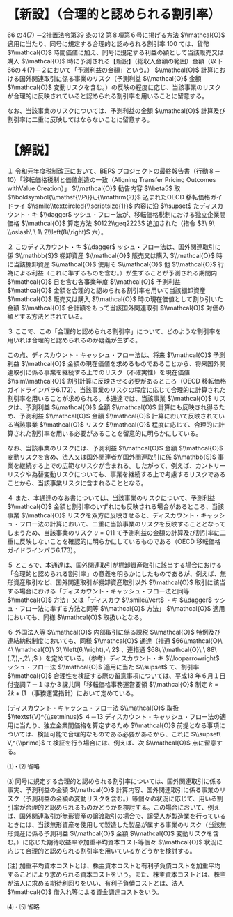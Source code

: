 # 【新設】（合理的と認められる割引率）

66 の4(7) －2措置法令第39 条の12 第８項第６号に掲げる方法 $\\mathcal{O}$ 適用に当たり、同号に規定する合理的と認められる割引率 $100$ ては、貨幣 $\\mathcal{O}$ 時間価値に加え、同号に規定する利益の額として当該販売又は購入 $\\mathcal{O}$ 時に予測される【新設】（総収入金額の範囲）金額（以下66の４(7)－２において「予測利益の金額」という。） $\\mathcal{O}$ 計算における国外関連取引に係る事業のリスク（予測利益 $\\mathcal{O}$ 金額 $\\mathcal{O}$ 変動リスクを含む。）の反映の程度に応じ、当該事業のリスクが合理的に反映されていると認められる割引率を用いることに留意する。

なお、当該事業のリスクについては、予測利益の金額 $\\mathcal{O}$ 計算及び割引率に二重に反映してはならないことに留意する。

# 【解説】

１ 令和元年度税制改正において、BEPS プロジェクトの最終報告書（行動８－10）「移転価格税制と価値創造の一致（Aligning Transfer Pricing Outcomes withValue Creation）」 $\\mathcal{O}$ 勧告内容 $\\beta5$ 取 $\\boldsymbol{\\mathsf{\\Pi}}\_{\\mathrm{?}}$ 込まれたOECD 移転価格ガイドライ $\\smile\\textcircled{\\scriptsize{1}}$ 内容に沿 $\\supset$ たディスカウント・キ $\\dagger$ ッシュ・フロー法が、移転価格税制における独立企業間価格 $\\mathcal{O}$ 算定方法 $0122\\geq2223$ 追加された（措令 $3\ 9\ \\oslash\ \ 1\ 2\\left(8\\right)$ 六）。

２ このディスカウント・キ $\\dagger$ ッシュ・フロー法は、国外関連取引に係 $\\mathbb{S}$ 棚卸資産 $\\mathcal{O}$ 販売又は購入 $\\mathcal{O}$ 時に当該棚卸資産 $\\mathcal{O}$ 使用そ $\\mathcal{O}$ 他 $\\mathcal{O}$ 行為による利益（これに準ずるものを含む。）が生ずることが予測される期間内 $\\mathcal{O}$ 日を含む各事業年度 $\\mathcal{O}$ 予測利益 $\\mathcal{O}$ 金額を合理的と認められる割引率を用いて当該棚卸資産 $\\mathcal{O}$ 販売又は購入 $\\mathcal{O}$ 時の現在価値として割り引いた金額 $\\mathcal{O}$ 合計額をもって当該国外関連取引 $\\mathcal{O}$ 対価の額とする方法とされている。

３ ここで、この「合理的と認められる割引率」について、どのような割引率を用いれば合理的と認められるのか疑義が生ずる。

この点、ディスカウント・キャッシュ・フロー法は、将来 $\\mathcal{O}$ 予測利益 $\\mathcal{O}$ 金額の現在価値を求めるものであることから、将来国外関連取引に係る事業を継続する上でのリスク（不確実性）を現在価値 $\\sim\\mathcal{O}$ 割引計算に反映させる必要があるところ（OECD 移転価格ガイドラインパラ6.172）、当該事業のリスクの程度に応じて合理的に計算された割引率を用いることが求められる。本通達では、当該事業 $\\mathcal{O}$ リスクは、予測利益 $\\mathcal{O}$ 金額 $\\mathcal{O}$ 計算にも反映され得るため、予測利益 $\\mathcal{O}$ 金額 $\\mathcal{O}$ 計算において反映されている当該事業 $\\mathcal{O}$ リスク $\\mathcal{O}$ 程度に応じて、合理的に計算された割引率を用いる必要があることを留意的に明らかにしている。

なお、当該事業のリスクには、予測利益 $\\mathcal{O}$ 金額 $\\mathcal{O}$ 変動リスクを含め、法人又は国外関連者が国外関連取引に係 $\\mathbb{S}$ 事業を継続する上での広範なリスクが含まれる。したがって、例えば、カントリーリスクや為替変動リスクについても、事業を継続する上で考慮するリスクであることから、当該事業リスクに含まれることとなる。

４ また、本通達のなお書については、当該事業のリスクについて、予測利益 $\\mathcal{O}$ 金額と割引率のいずれにも反映される場合があるところ、当該事業 $\\mathcal{O}$ リスクを双方に反映させると、ディスカウント・キャッシュ・フロー法の計算において、二重に当該事業のリスクを反映することとなってしまうため、当該事業のリスク $u=011$ て予測利益の金額の計算及び割引率に二重に反映しないことを確認的に明らかにしているものである（OECD 移転価格ガイドラインパラ6.173）。

５ ところで、本通達は、国外関連取引が棚卸資産取引に該当する場合における「合理的と認められる割引率」の意義を明らかにしたものであるが、例えば、無形資産取引など、国外関連取引が棚卸資産取引以外 $\\mathcal{O}$ 取引に該当する場合における「ディスカウント・キャッシュ・フロー法と同等 $\\mathcal{O}$ 方法」又は「ディスカウ $\\smile\\Vert$ ・キ $\\dagger$ ッシュ・フロー法に準ずる方法と同等 $\\mathcal{O}$ 方法」 $\\mathcal{O}$ 適用においても、同様 $\\mathcal{O}$ 取扱いとなる。

６ 外国法人等 $\\mathcal{O}$ 内部取引に係る課税 $\\mathcal{O}$ 特例及び連結納税制度においても、同様 $\\mathcal{O}$ 通達（措通 $66\\mathcal{O}\ 4\ \\mathcal{O}\ 3\ \\left(6,\\right),-\ 2$ 、連措通 $68\ \\mathcal{O}\ \ 88\ (,7,),-,2\ ;$ ）を定めている。（参考）ディスカウント・キ $\\looparrowright$ ッシュ・フロー法 $\\mathcal{O}$ 適用に当た $\\supset$ て、割引率 $\\mathcal{O}$ 合理性を検証する際の留意事項については、平成13 年６月１日付査調７－１ほか３課共同「移転価格事務運営要領 $\\mathcal{O}$ 制定 $k=2k+(1$ （事務運営指針）において定めている。

(ディスカウント・キャッシュ・フロー法 $\\mathcal{O}$ 取扱 $\\textsf{V}^{\\setminus}$ ４－13 ディスカウント・キャッシュ・フロー法の適用に当たり、独立企業間価格を算定するため $\\mathcal{O}$ 前提となる事項については、検証可能で合理的なものである必要があるから、これに $\\supset\ V,^{\\prime}$ て検証を行う場合には、例えば、次 $\\mathcal{O}$ 点に留意する。

⑴・⑵ 省略

⑶ 同号に規定する合理的と認められる割引率については、国外関連取引に係る事実、予測利益の金額 $\\mathcal{O}$ 計算内容、国外関連取引に係る事業のリスク（予測利益の金額の変動リスクを含む。）等個々の状況に応じて、用いる割引率が合理的と認められるものかどうかを検討する。この場合において、例えば、国外関連取引が無形資産の譲渡取引の場合で、譲受人が製造業を行っているときには、当該無形資産を使用して製造した製品が属する事業のリスク（当該無形資産に係る予測利益 $\\mathcal{O}$ 金額 $\\mathcal{O}$ 変動リスクを含む。）に応じた期待収益率や加重平均資本コスト等個々 $\\mathcal{O}$ 状況に応じて合理的と認められる割引率を用いているかどうかを検討する。

(注) 加重平均資本コストとは、株主資本コストと有利子負債コストを加重平均することにより求められる資本コストをいう。また、株主資本コストとは、株主が法人に求める期待利回りをいい、有利子負債コストとは、法人 $\\mathcal{O}$ 借入れ等による資金調達コストをいう。

⑷・⑸ 省略